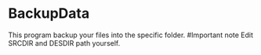 # BackupData
This program backup your files into the specific folder.
#Important note
Edit SRCDIR and DESDIR path yourself.
